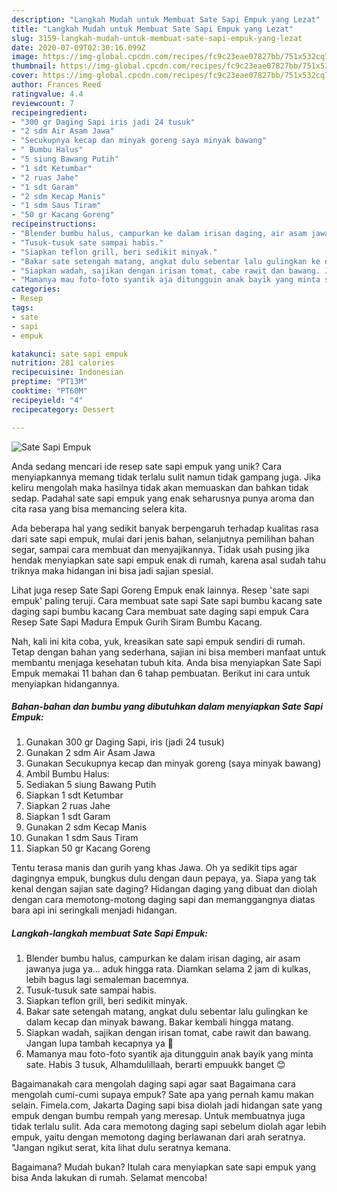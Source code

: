 ```yaml
---
description: "Langkah Mudah untuk Membuat Sate Sapi Empuk yang Lezat"
title: "Langkah Mudah untuk Membuat Sate Sapi Empuk yang Lezat"
slug: 3159-langkah-mudah-untuk-membuat-sate-sapi-empuk-yang-lezat
date: 2020-07-09T02:30:16.099Z
image: https://img-global.cpcdn.com/recipes/fc9c23eae07827bb/751x532cq70/sate-sapi-empuk-foto-resep-utama.jpg
thumbnail: https://img-global.cpcdn.com/recipes/fc9c23eae07827bb/751x532cq70/sate-sapi-empuk-foto-resep-utama.jpg
cover: https://img-global.cpcdn.com/recipes/fc9c23eae07827bb/751x532cq70/sate-sapi-empuk-foto-resep-utama.jpg
author: Frances Reed
ratingvalue: 4.4
reviewcount: 7
recipeingredient:
- "300 gr Daging Sapi iris jadi 24 tusuk"
- "2 sdm Air Asam Jawa"
- "Secukupnya kecap dan minyak goreng saya minyak bawang"
- " Bumbu Halus"
- "5 siung Bawang Putih"
- "1 sdt Ketumbar"
- "2 ruas Jahe"
- "1 sdt Garam"
- "2 sdm Kecap Manis"
- "1 sdm Saus Tiram"
- "50 gr Kacang Goreng"
recipeinstructions:
- "Blender bumbu halus, campurkan ke dalam irisan daging, air asam jawanya juga ya... aduk hingga rata. Diamkan selama 2 jam di kulkas, lebih bagus lagi semaleman bacemnya."
- "Tusuk-tusuk sate sampai habis."
- "Siapkan teflon grill, beri sedikit minyak."
- "Bakar sate setengah matang, angkat dulu sebentar lalu gulingkan ke dalam kecap dan minyak bawang. Bakar kembali hingga matang."
- "Siapkan wadah, sajikan dengan irisan tomat, cabe rawit dan bawang. Jangan lupa tambah kecapnya ya 🤤"
- "Mamanya mau foto-foto syantik aja ditungguin anak bayik yang minta sate. Habis 3 tusuk, Alhamdulillaah, berarti empuukk banget 😊"
categories:
- Resep
tags:
- sate
- sapi
- empuk

katakunci: sate sapi empuk 
nutrition: 281 calories
recipecuisine: Indonesian
preptime: "PT13M"
cooktime: "PT60M"
recipeyield: "4"
recipecategory: Dessert

---
```



![Sate Sapi Empuk](https://img-global.cpcdn.com/recipes/fc9c23eae07827bb/751x532cq70/sate-sapi-empuk-foto-resep-utama.jpg)

Anda sedang mencari ide resep sate sapi empuk yang unik? Cara menyiapkannya memang tidak terlalu sulit namun tidak gampang juga. Jika keliru mengolah maka hasilnya tidak akan memuaskan dan bahkan tidak sedap. Padahal sate sapi empuk yang enak seharusnya punya aroma dan cita rasa yang bisa memancing selera kita.

Ada beberapa hal yang sedikit banyak berpengaruh terhadap kualitas rasa dari sate sapi empuk, mulai dari jenis bahan, selanjutnya pemilihan bahan segar, sampai cara membuat dan menyajikannya. Tidak usah pusing jika hendak menyiapkan sate sapi empuk enak di rumah, karena asal sudah tahu triknya maka hidangan ini bisa jadi sajian spesial.

Lihat juga resep Sate Sapi Goreng Empuk enak lainnya. Resep &#39;sate sapi empuk&#39; paling teruji. Cara membuat sate sapi Sate sapi bumbu kacang sate daging sapi bumbu kacang Cara membuat sate daging sapi empuk Cara Resep Sate Sapi Madura Empuk Gurih Siram Bumbu Kacang.


Nah, kali ini kita coba, yuk, kreasikan sate sapi empuk sendiri di rumah. Tetap dengan bahan yang sederhana, sajian ini bisa memberi manfaat untuk membantu menjaga kesehatan tubuh kita. Anda bisa menyiapkan Sate Sapi Empuk memakai 11 bahan dan 6 tahap pembuatan. Berikut ini cara untuk menyiapkan hidangannya.

<!--inarticleads1-->

##### Bahan-bahan dan bumbu yang dibutuhkan dalam menyiapkan Sate Sapi Empuk:

1. Gunakan 300 gr Daging Sapi, iris (jadi 24 tusuk)
1. Gunakan 2 sdm Air Asam Jawa
1. Gunakan Secukupnya kecap dan minyak goreng (saya minyak bawang)
1. Ambil  Bumbu Halus:
1. Sediakan 5 siung Bawang Putih
1. Siapkan 1 sdt Ketumbar
1. Siapkan 2 ruas Jahe
1. Siapkan 1 sdt Garam
1. Gunakan 2 sdm Kecap Manis
1. Gunakan 1 sdm Saus Tiram
1. Siapkan 50 gr Kacang Goreng


Tentu terasa manis dan gurih yang khas Jawa. Oh ya sedikit tips agar dagingnya empuk, bungkus dulu dengan daun pepaya, ya. Siapa yang tak kenal dengan sajian sate daging? Hidangan daging yang dibuat dan diolah dengan cara memotong-motong daging sapi dan memanggangnya diatas bara api ini seringkali menjadi hidangan. 

<!--inarticleads2-->

##### Langkah-langkah membuat Sate Sapi Empuk:

1. Blender bumbu halus, campurkan ke dalam irisan daging, air asam jawanya juga ya... aduk hingga rata. Diamkan selama 2 jam di kulkas, lebih bagus lagi semaleman bacemnya.
1. Tusuk-tusuk sate sampai habis.
1. Siapkan teflon grill, beri sedikit minyak.
1. Bakar sate setengah matang, angkat dulu sebentar lalu gulingkan ke dalam kecap dan minyak bawang. Bakar kembali hingga matang.
1. Siapkan wadah, sajikan dengan irisan tomat, cabe rawit dan bawang. Jangan lupa tambah kecapnya ya 🤤
1. Mamanya mau foto-foto syantik aja ditungguin anak bayik yang minta sate. Habis 3 tusuk, Alhamdulillaah, berarti empuukk banget 😊


Bagaimanakah cara mengolah daging sapi agar saat Bagaimana cara mengolah cumi-cumi supaya empuk? Sate apa yang pernah kamu makan selain. Fimela.com, Jakarta Daging sapi bisa diolah jadi hidangan sate yang empuk dengan bumbu rempah yang meresap. Untuk membuatnya juga tidak terlalu sulit. Ada cara memotong daging sapi sebelum diolah agar lebih empuk, yaitu dengan memotong daging berlawanan dari arah seratnya. &#34;Jangan ngikut serat, kita lihat dulu seratnya kemana. 

Bagaimana? Mudah bukan? Itulah cara menyiapkan sate sapi empuk yang bisa Anda lakukan di rumah. Selamat mencoba!
